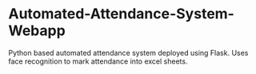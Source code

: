 # Automated-Attendance-System-Webapp
Python based automated attendance system deployed using Flask. Uses face recognition to mark attendance into excel sheets.
